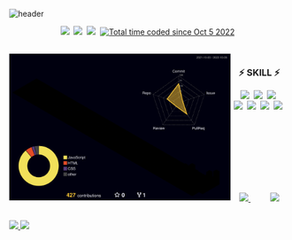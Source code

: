 ![header](https://capsule-render.vercel.app/api?type=rounded&color=auto&height=140&section=header&text=🇰🇷%20Sangwoo%20Lee%20🇰🇷&fontSize=70)

<p align="center">
  <a href="https://hits.seeyoufarm.com"><img src="https://hits.seeyoufarm.com/api/count/incr/badge.svg?url=https%3A%2F%2Fgithub.com%2Fsw1104&count_bg=%23000000&title_bg=%23000000&icon=github.svg&icon_color=%23FFFFFF&title=hits&edge_flat=false"/></a>&nbsp
  <a href="https://sw1104.github.io"><img src="https://img.shields.io/badge/Tech%20Blog-E77918?style=flat-square&logo=GitHub&logoColor=white&link=https://sw1104.github.io"/></a>&nbsp
  <a href="mailto:sangw1104@gmail.com"><img src="https://img.shields.io/badge/Gmail-d14836?style=flat-square&logo=Gmail&logoColor=white&link=sangw1104@gmail.com"/></a>&nbsp
  <a href="https://wakatime.com/@5c1afe64-ab84-4e81-9e29-073a6f822c3c"><img src="https://wakatime.com/badge/user/5c1afe64-ab84-4e81-9e29-073a6f822c3c.svg" alt="Total time coded since Oct 5 2022" /></a>&nbsp
</p>
<br>
<img align="left" width=400 src=./profile-3d-contrib/profile-night-rainbow.svg />


<h3 align="center"> ⚡ SKILL ⚡ </h3>

<p align="center">
  <img src="https://img.shields.io/badge/Javascript-F7DF1E?style=flat-square&logo=javascript&logoColor=white"/></a>&nbsp 
  <img src="https://img.shields.io/badge/Node.js-339933?style=flat-square&logo=Node.js&logoColor=white"/></a>&nbsp 
  <img src="https://img.shields.io/badge/express-000000?style=flat-square&logo=express&logoColor=white"/></a>&nbsp 
  <br>
  <img src="https://img.shields.io/badge/Git-F05032?style=flat-square&logo=Git&logoColor=white"/></a>&nbsp 
  <img src="https://img.shields.io/badge/GitHub-181717?style=flat-square&logo=GitHub&logoColor=white"/></a>&nbsp 
  <img src="https://img.shields.io/badge/Mysql-E6B91E?style=flat-square&logo=MySql&logoColor=white"/></a>&nbsp 
  <img src="https://img.shields.io/badge/aws-333664?style=flat-square&logo=amazon-aws&logoColor=white"/></a>&nbsp 
</p>

<br>

<br>
<br>
<br>
<br>
<br>
<br>
<p align="center">
  <a href="https://solved.ac/sangw1104">
    <img src="http://mazassumnida.wtf/api/v2/generate_badge?boj=sangw1104">
  </a>  &nbsp&nbsp&nbsp&nbsp&nbsp&nbsp&nbsp&nbsp 
  <a href="https://solved.ac/sangw1104">
    <img src="http://mazandi.herokuapp.com/api?handle=sangw1104&theme=dark"/>
  </a>
</p>

<br>

<a href="https://github.com/sw1104">
  <img height="180em" src="https://github-readme-stats-lac-beta.vercel.app/api?username=sw1104&show_icons=true&theme=highcontrast" />
</a>
<a href="https://github.com/sw1104">
  <img height="180em" src="https://github-readme-stats-lac-beta.vercel.app/api/top-langs/?username=sw1104&layout=compact&theme=highcontrast" />
</a>





<!--
**sw1104/sw1104** is a ✨ _special_ ✨ repository because its `README.md` (this file) appears on your GitHub profile.

Here are some ideas to get you started:
🚀⚡
- 🔭 I’m currently working on ...
- 🌱 I’m currently learning ...
- 👯 I’m looking to collaborate on ...
- 🤔 I’m looking for help with ...
- 💬 Ask me about ...
- 📫 How to reach me: ...
- 😄 Pronouns: ...
- ⚡ Fun fact: ...
-->
